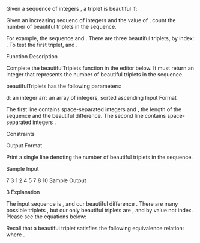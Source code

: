 Given a sequence of integers , a triplet  is beautiful if:

Given an increasing sequenc of integers and the value of , count the number of beautiful triplets in the sequence.

For example, the sequence  and . There are three beautiful triplets, by index: . To test the first triplet,  and .

Function Description

Complete the beautifulTriplets function in the editor below. It must return an integer that represents the number of beautiful triplets in the sequence.

beautifulTriplets has the following parameters:

d: an integer
arr: an array of integers, sorted ascending
Input Format

The first line contains  space-separated integers  and , the length of the sequence and the beautiful difference.
The second line contains  space-separated integers .

Constraints

Output Format

Print a single line denoting the number of beautiful triplets in the sequence.

Sample Input

7 3
1 2 4 5 7 8 10
Sample Output

3
Explanation

The input sequence is , and our beautiful difference . There are many possible triplets , but our only beautiful triplets are  ,  and  by value not index. Please see the equations below:





Recall that a beautiful triplet satisfies the following equivalence relation:  where .
